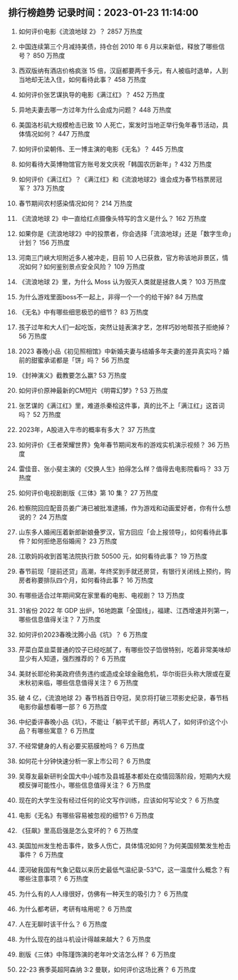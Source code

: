 
## 排行榜趋势 记录时间：2023-01-23 11:14:00
  
  1. 如何评价电影《流浪地球 2》？ 2857 万热度
    
  2. 中国连续第三个月减持美债，持仓创 2010 年 6 月以来新低，释放了哪些信号？ 850 万热度
    
  3. 西双版纳有酒店价格疯涨 15 倍，汉庭都要两千多元，有人被临时退单，人到当地却无法入住，如何看待此事？ 458 万热度
    
  4. 如何评价张艺谋执导的电影《满江红》？ 452 万热度
    
  5. 异地夫妻去哪一方过年为什么会成为问题？ 448 万热度
    
  6. 美国洛杉矶大规模枪击已致 10 人死亡，案发时当地正举行兔年春节活动，具体情况如何？ 447 万热度
    
  7. 如何评价梁朝伟、王一博主演的电影《无名》？ 445 万热度
    
  8. 如何看待大英博物馆官方账号发文庆祝「韩国农历新年」? 432 万热度
    
  9. 如何评价《满江红》？《满江红》和《流浪地球2》谁会成为春节档票房冠军？ 373 万热度
    
  10. 春节期间农村感染情况如何？ 214 万热度
    
  11. 《流浪地球 2》中一直给红点摄像头特写的含义是什么？ 162 万热度
    
  12. 如果你是《流浪地球2》中的投票者，你会选择「流浪地球」还是「数字生命」计划？ 156 万热度
    
  13. 河南三门峡大坝附近多人被冲走，目前 10 人已获救，官方称该地非景区，情况如何？如何鉴别景点安全风险？ 109 万热度
    
  14. 《流浪地球 2》里，为什么 Moss 认为毁灭人类就是拯救人类？ 103 万热度
    
  15. 为什么游戏里面boss不一起上，非得一个一个的给干掉? 84 万热度
    
  16. 《无名》中有哪些细思极恐的细节？ 83 万热度
    
  17. 孩子过年和大人们一起吃饭，突然让娃表演才艺，怎样巧妙地帮孩子拒绝掉？ 56 万热度
    
  18. 2023 春晚小品《初见照相馆》中新婚夫妻与结婚多年夫妻的差异真实吗？婚前的甜蜜承诺都是「饼」吗？ 56 万热度
    
  19. 《封神演义》截教要怎么赢? 53 万热度
    
  20. 如何评价原神最新的CM短片《明霄幻梦》? 53 万热度
    
  21. 张艺谋的《满江红》里，难道杀秦桧这件事，真的比不上「满江红」这首词吗？ 52 万热度
    
  22. 2023年，A股进入牛市的概率有多大？ 37 万热度
    
  23. 如何评价《王者荣耀世界》兔年春节期间发布的游戏实机演示视频？ 36 万热度
    
  24. 雷佳音、张小斐主演的《交换人生》拍得怎么样？值得去电影院看吗？ 33 万热度
    
  25. 如何评价电视剧剧版《三体》第 10 集？ 27 万热度
    
  26. 检察院回应配音员姜广涛已被批准逮捕，作为游戏和动画爱好者，你有什么想说的？ 24 万热度
    
  27. 山东多人婚闹压着新郎新娘叠罗汉，官方回应「会上报领导」，如何看待此事件？如何拒绝恶俗婚闹？ 23 万热度
    
  28. 江歌妈妈收到首笔法院执行款 50500 元，如何看待此事？ 19 万热度
    
  29. 春节前现「提前还贷」高潮，年终奖到手就还房贷，有银行关闭线上预约，购房者称要排队四个月，如何看待此事？ 16 万热度
    
  30. 有哪些适合过年期间窝在家里看的电影、电视剧？ 13 万热度
    
  31. 31省份 2022 年 GDP 出炉，16地跑赢「全国线」，福建、江西增速并列第一，哪些信息值得关注？ 7 万热度
    
  32. 如何评价2023春晚沈腾小品《坑》？ 6 万热度
    
  33. 芹菜白菜韭菜普通的饺子已经吃腻了，有哪些饺子馅很特别，吃着非常美味却显少有人知道，强烈推荐的？ 6 万热度
    
  34. 美财长耶伦称美政府债务违约或造成全球金融危机，华尔街巨头称大限或在夏末秋初来临，哪些信息值得关注？ 6 万热度
    
  35. 破 4 亿，《流浪地球 2》春节档首日夺冠，吴京将打破三项影史纪录，春节档电影你最想看哪一部？ 6 万热度
    
  36. 中纪委评春晚小品《坑》，不能让「躺平式干部」再坑人了，如何评价这个小品？有哪些寓意？ 6 万热度
    
  37. 不经常健身的人有必要买筋膜枪吗？ 6 万热度
    
  38. 如何花十分钟快速分析一家上市公司？ 6 万热度
    
  39. 吴尊友最新研判全国大中小城市及县城基本都处在疫情回落阶段，短期内大规模反弹可能性小，哪些信息值得关注？ 6 万热度
    
  40. 现在的大学生没有经过任何的论文写作训练，应该如何写论文？ 6 万热度
    
  41. 电影《无名》有哪些容易被忽视的细节? 6 万热度
    
  42. 《狂飙》里高启强是怎么变坏的？ 6 万热度
    
  43. 美国加州发生枪击事件，致多人伤亡，具体情况如何？为何美国频繁发生枪击事件？ 6 万热度
    
  44. 漠河破我国有气象记载以来历史最低气温纪录-53℃，这一温度什么概念？有哪些注意事项？ 6 万热度
    
  45. 为什么有的人人缘很好，仿佛有一种天生的吸引力？ 6 万热度
    
  46. 为什么都考研，考研有啥用呢？ 6 万热度
    
  47. 人在无聊时该干什么？ 6 万热度
    
  48. 为什么现在的战斗机设计得越来越大？ 6 万热度
    
  49. 剧版《三体》中陈瑾饰演的老年叶文洁怎么样？ 6 万热度
    
  50. 22-23 赛季英超阿森纳 3:2 曼联，如何评价这场比赛？ 6 万热度
    